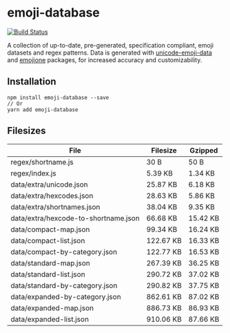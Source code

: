 # emoji-database
[![Build Status](https://travis-ci.org/milesj/emoji-database.svg?branch=master)](https://travis-ci.org/milesj/emoji-database)

A collection of up-to-date, pre-generated, specification compliant, emoji datasets and
regex patterns. Data is generated with [unicode-emoji-data][unicode-emoji-data] and
[emojione][emojione] packages, for increased accuracy and customizability.

## Installation

```
npm install emoji-database --save
// Or
yarn add emoji-database
```

## Filesizes

| File | Filesize | Gzipped |
| --- | --- | --- |
| regex/shortname.js | 30 B | 50 B |
| regex/index.js | 5.39 KB | 1.34 KB |
| data/extra/unicode.json | 25.87 KB | 6.18 KB |
| data/extra/hexcodes.json | 28.63 KB | 5.86 KB |
| data/extra/shortnames.json | 38.04 KB | 9.35 KB |
| data/extra/hexcode-to-shortname.json | 66.68 KB | 15.42 KB |
| data/compact-map.json | 99.34 KB | 16.24 KB |
| data/compact-list.json | 122.67 KB | 16.33 KB |
| data/compact-by-category.json | 122.77 KB | 16.53 KB |
| data/standard-map.json | 267.39 KB | 36.25 KB |
| data/standard-list.json | 290.72 KB | 37.02 KB |
| data/standard-by-category.json | 290.82 KB | 37.75 KB |
| data/expanded-by-category.json | 862.61 KB | 87.02 KB |
| data/expanded-map.json | 886.73 KB | 86.93 KB |
| data/expanded-list.json | 910.06 KB | 87.66 KB |

[emojione]: https://github.com/Ranks/emojione
[unicode-emoji-data]: https://github.com/dematerializer/unicode-emoji-data
